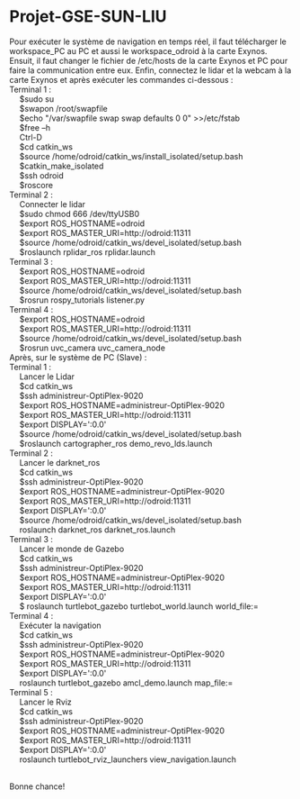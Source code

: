 # Projet-GSE-SUN-LIU
Pour exécuter le système de navigation en temps réel, il faut télécharger le workspace_PC au PC et aussi le workspace_odroid à la carte Exynos.
Ensuit, il faut changer le fichier de /etc/hosts de la carte Exynos et PC pour faire la communication entre eux.
Enfin, connectez le lidar et la webcam à la carte Exynos et après exécuter les commandes ci-dessous :  
Terminal 1 :  
&emsp; $sudo su  
&emsp; $swapon /root/swapfile  
&emsp; $echo "/var/swapfile swap swap defaults 0 0" >>/etc/fstab  
&emsp; $free –h  
&emsp; Ctrl-D  
&emsp; $cd catkin_ws  
&emsp; $source /home/odroid/catkin_ws/install_isolated/setup.bash  
&emsp; $catkin_make_isolated  
&emsp; $ssh odroid  
&emsp; $roscore  
Terminal 2 :  
&emsp; Connecter le lidar  
&emsp; $sudo chmod 666 /dev/ttyUSB0  
&emsp; $export ROS_HOSTNAME=odroid  
&emsp; $export ROS_MASTER_URI=http://odroid:11311  
&emsp; $source /home/odroid/catkin_ws/devel_isolated/setup.bash  
&emsp; $roslaunch rplidar_ros rplidar.launch  
Terminal 3 :  
&emsp; $export ROS_HOSTNAME=odroid  
&emsp; $export ROS_MASTER_URI=http://odroid:11311  
&emsp; $source /home/odroid/catkin_ws/devel_isolated/setup.bash  
&emsp; $rosrun rospy_tutorials listener.py  
Terminal 4 :  
&emsp; $export ROS_HOSTNAME=odroid  
&emsp; $export ROS_MASTER_URI=http://odroid:11311  
&emsp; $source /home/odroid/catkin_ws/devel_isolated/setup.bash  
&emsp; $rosrun uvc_camera uvc_camera_node  
Après, sur le système de PC (Slave) :    
Terminal 1 :  
&emsp; Lancer le Lidar  
&emsp; $cd catkin_ws  
&emsp; $ssh administreur-OptiPlex-9020  
&emsp; $export ROS_HOSTNAME=administreur-OptiPlex-9020  
&emsp; $export ROS_MASTER_URI=http://odroid:11311  
&emsp; $export DISPLAY=':0.0'  
&emsp; $source /home/odroid/catkin_ws/devel_isolated/setup.bash  
&emsp; $roslaunch cartographer_ros demo_revo_lds.launch  
Terminal 2 :  
&emsp; Lancer le darknet_ros  
&emsp; $cd catkin_ws  
&emsp; $ssh administreur-OptiPlex-9020  
&emsp; $export ROS_HOSTNAME=administreur-OptiPlex-9020  
&emsp; $export ROS_MASTER_URI=http://odroid:11311  
&emsp; $export DISPLAY=':0.0'  
&emsp; $source /home/odroid/catkin_ws/devel_isolated/setup.bash  
&emsp; roslaunch darknet_ros darknet_ros.launch  
Terminal 3 :  
&emsp; Lancer le monde de Gazebo  
&emsp; $cd catkin_ws  
&emsp; $ssh administreur-OptiPlex-9020  
&emsp; $export ROS_HOSTNAME=administreur-OptiPlex-9020  
&emsp; $export ROS_MASTER_URI=http://odroid:11311  
&emsp; $export DISPLAY=':0.0'  
&emsp; $ roslaunch turtlebot_gazebo turtlebot_world.launch world_file:=<full path to the world file>
Terminal 4 :  
&emsp; Exécuter la navigation  
&emsp; $cd catkin_ws  
&emsp; $ssh administreur-OptiPlex-9020  
&emsp; $export ROS_HOSTNAME=administreur-OptiPlex-9020  
&emsp; $export ROS_MASTER_URI=http://odroid:11311  
&emsp; $export DISPLAY=':0.0'  
&emsp; roslaunch turtlebot_gazebo amcl_demo.launch map_file:=<full path to map yaml file>  
Terminal 5 :  
&emsp; Lancer le Rviz  
&emsp; $cd catkin_ws  
&emsp; $ssh administreur-OptiPlex-9020  
&emsp; $export ROS_HOSTNAME=administreur-OptiPlex-9020  
&emsp; $export ROS_MASTER_URI=http://odroid:11311  
&emsp; $export DISPLAY=':0.0'  
&emsp; roslaunch turtlebot_rviz_launchers view_navigation.launch  
&emsp; 

Bonne chance!
